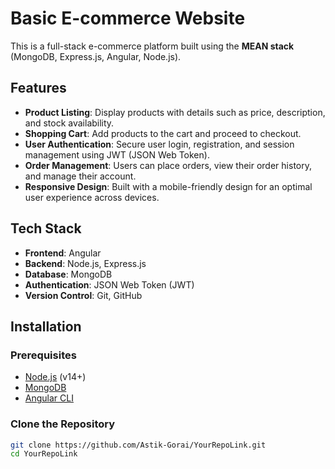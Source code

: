 # Basic E-commerce Website

This is a full-stack e-commerce platform built using the **MEAN stack** (MongoDB, Express.js, Angular, Node.js).

## Features

- **Product Listing**: Display products with details such as price, description, and stock availability.
- **Shopping Cart**: Add products to the cart and proceed to checkout.
- **User Authentication**: Secure user login, registration, and session management using JWT (JSON Web Token).
- **Order Management**: Users can place orders, view their order history, and manage their account.
- **Responsive Design**: Built with a mobile-friendly design for an optimal user experience across devices.

## Tech Stack

- **Frontend**: Angular
- **Backend**: Node.js, Express.js
- **Database**: MongoDB
- **Authentication**: JSON Web Token (JWT)
- **Version Control**: Git, GitHub

## Installation

### Prerequisites

- [Node.js](https://nodejs.org/) (v14+)
- [MongoDB](https://www.mongodb.com/)
- [Angular CLI](https://angular.io/cli)

### Clone the Repository

```bash
git clone https://github.com/Astik-Gorai/YourRepoLink.git
cd YourRepoLink
